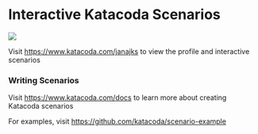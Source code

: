 # Interactive Katacoda Scenarios

[![](http://shields.katacoda.com/katacoda/janajks/count.svg)](https://www.katacoda.com/janajks "Get your profile on Katacoda.com")

Visit https://www.katacoda.com/janajks to view the profile and interactive scenarios

### Writing Scenarios
Visit https://www.katacoda.com/docs to learn more about creating Katacoda scenarios

For examples, visit https://github.com/katacoda/scenario-example
